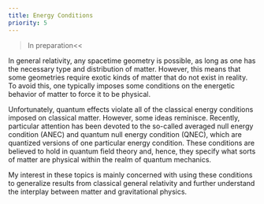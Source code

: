 ```yaml
---
title: Energy Conditions
priority: 5
---
```


>In preparation<<

In general relativity, any spacetime geometry is possible, as long as one has the necessary type and distribution of matter. However, this means that some geometries require exotic kinds of matter that do not exist in reality. To avoid this, one typically imposes some conditions on the energetic behavior of matter to force it to be physical.

Unfortunately, quantum effects violate all of the classical energy conditions imposed on classical matter. However, some ideas reminisce. Recently, particular attention has been devoted to the so-called averaged null energy condition (ANEC) and quantum null energy condition (QNEC), which are quantized versions of one particular energy condition. These conditions are believed to hold in quantum field theory and, hence, they specify what sorts of matter are physical within the realm of quantum mechanics.

My interest in these topics is mainly concerned with using these conditions to generalize results from classical general relativity and further understand the interplay between matter and gravitational physics.
